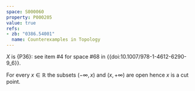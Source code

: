 ```yaml
---
space: S000060
property: P000205
value: true
refs:
- zb: "0386.54001"
  name: Counterexamples in Topology
---
```


$X$ is {P36}: see item #4 for space #68 in {{doi:10.1007/978-1-4612-6290-9_6}}.

For every $x\in\mathbb R$ the subsets $(-\infty,x)$ and $(x,+\infty)$ are open hence $x$ is a cut point.
